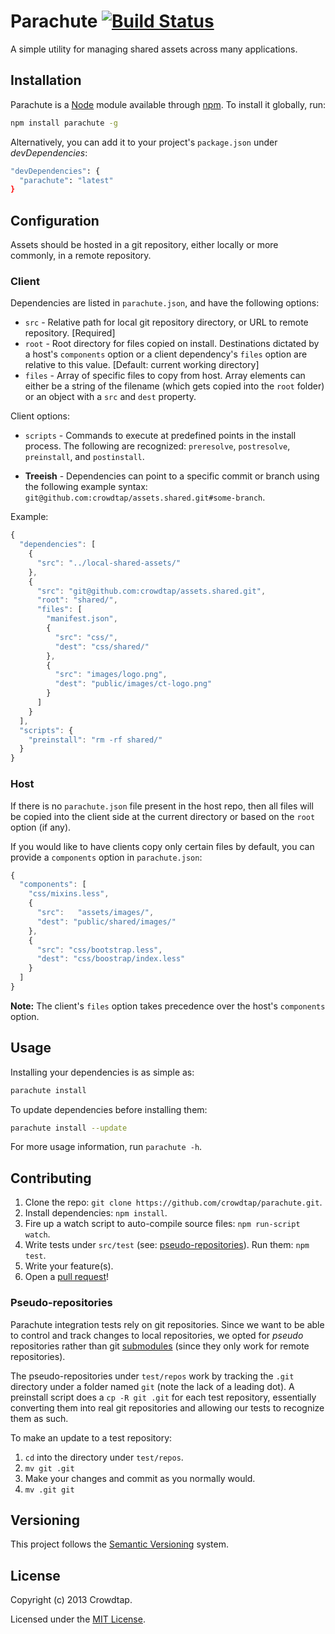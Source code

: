 # Parachute [![Build Status](https://travis-ci.org/crowdtap/parachute.png)](https://travis-ci.org/crowdtap/parachute)

A simple utility for managing shared assets across many applications. 

## Installation

Parachute is a [Node](http://nodejs.org/) module available through
[npm](https://npmjs.org/). To install it globally, run:

```bash
npm install parachute -g
```

Alternatively, you can add it to your project's `package.json` under _devDependencies_:

```bash
"devDependencies": {
  "parachute": "latest"
}
```

## Configuration

Assets should be hosted in a git repository, either locally or more commonly, in a remote repository. 

### Client

Dependencies are listed in `parachute.json`, and have the following options:

* `src` - Relative path for local git repository directory, or URL to remote repository. [Required]
* `root` - Root directory for files copied on install. Destinations dictated by a host's `components` option or a client dependency's `files` option are relative to this value. [Default: current working directory]
* `files` - Array of specific files to copy from host. Array elements can either be a string of the filename (which gets copied into the `root` folder) or an object with a `src` and `dest` property.

Client options:

* `scripts` - Commands to execute at predefined points in the install process.
  The following are recognized: `preresolve`, `postresolve`, `preinstall`, and
  `postinstall`.

* __Treeish__ - Dependencies can point to a specific commit or branch using the following example syntax: `git@github.com:crowdtap/assets.shared.git#some-branch`.

Example:

```javascript
{
  "dependencies": [
    {
      "src": "../local-shared-assets/"
    },
    {
      "src": "git@github.com:crowdtap/assets.shared.git",
      "root": "shared/",
      "files": [
        "manifest.json",
        {
          "src": "css/",
          "dest": "css/shared/"
        },
        {
          "src": "images/logo.png",
          "dest": "public/images/ct-logo.png"
        }
      ]
    }
  ],
  "scripts": {
    "preinstall": "rm -rf shared/"
  }
}
```

### Host

If there is no `parachute.json` file present in the host repo, then all files will be copied into the client side at the current directory or based on the `root` option (if any). 

If you would like to have clients copy only certain files by default, you can provide a `components` option in `parachute.json`:

```javascript
{
  "components": [
    "css/mixins.less",
    {
      "src":   "assets/images/",
      "dest": "public/shared/images/"
    },
    {
      "src": "css/bootstrap.less",
      "dest": "css/boostrap/index.less"
    }
  ]
}
```

__Note:__ The client's `files` option takes precedence over the host's `components` option.

## Usage

Installing your dependencies is as simple as:

```sh
parachute install
```

To update dependencies before installing them:

```sh
parachute install --update
```

For more usage information, run `parachute -h`.

## Contributing

1. Clone the repo: `git clone https://github.com/crowdtap/parachute.git`.
2. Install dependencies: `npm install`.
3. Fire up a watch script to auto-compile source files: `npm run-script watch`.
4. Write tests under `src/test` (see: [pseudo-repositories](#pseudo-repositories)). Run them: `npm test`.
5. Write your feature(s).
6. Open a [pull request](https://help.github.com/articles/using-pull-requests)!

### Pseudo-repositories

Parachute integration tests rely on git repositories. Since we want to be able to control and track changes to local repositories, we opted for _pseudo_ repositories rather than git [submodules](http://git-scm.com/book/en/Git-Tools-Submodules) (since they only work for remote repositories).

The pseudo-repositories under `test/repos` work by tracking the `.git` directory under a folder named `git` (note the lack of a leading dot). A preinstall script does a `cp -R git .git` for each test repository, essentially converting them into real git repositories and allowing our tests to recognize them as such.

To make an update to a test repository:

1. `cd` into the directory under `test/repos`.
2. `mv git .git`
3. Make your changes and commit as you normally would.
4. `mv .git git`

## Versioning

This project follows the [Semantic Versioning](http://semver.org/spec/v2.0.0.html) system.

## License

Copyright (c) 2013 Crowdtap.

Licensed under the [MIT License](http://github.com/crowdtap/parachute/raw/master/LICENSE).
